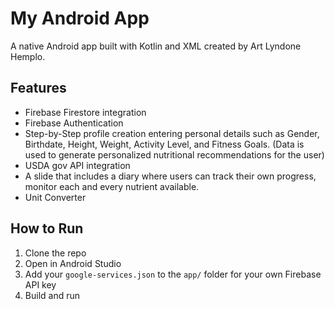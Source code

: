 # My Android App

A native Android app built with Kotlin and XML created by Art Lyndone Hemplo.

## Features
- Firebase Firestore integration
- Firebase Authentication
- Step-by-Step profile creation entering personal details such as Gender, Birthdate, Height, Weight, Activity Level, and Fitness Goals. (Data is used to generate personalized nutritional recommendations for the user)
- USDA gov API integration
- A slide that includes a diary where users can track their own progress, monitor each and every nutrient available.
- Unit Converter

## How to Run
1. Clone the repo
2. Open in Android Studio
3. Add your `google-services.json` to the `app/` folder for your own Firebase API key
4. Build and run
